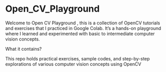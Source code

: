 # Open_CV_Playground

Welcome to Open CV Playground , this is a collection of OpenCV tutorials and exercises that I practiced in Google Colab. It’s a hands-on playground where I learned and experimented with basic to intermediate computer vision concepts.

What it contains?

This repo holds practical exercises, sample codes, and step-by-step explorations of various computer vision concepts using OpenCV
